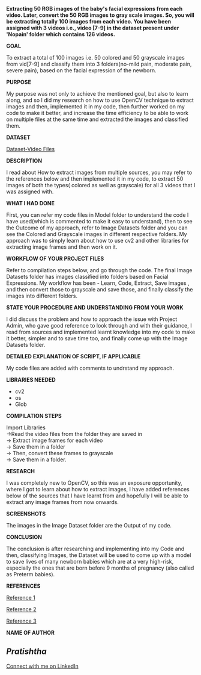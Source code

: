 **Extracting 50 RGB images of the baby's facial expressions from each video. Later, convert the 50 RGB images to gray scale images. So, you will be extracting totally 100 images from each video. You have been assigned with 3 videos i.e., video [7-9] in the dataset present under 'Nopain' folder which contains 126 videos.**

**GOAL**

To extract a total of 100 images i.e. 50 colored and 50 grayscale images from vid[7-9] and classify them into 3 folders(no-mild pain, moderate pain, severe pain), based on the facial expression of the newborn.


**PURPOSE**

My purpose was not only to achieve the mentioned goal, but also to learn along, and so I did my research on how to use OpenCV technique to extract images and then, implemented it in my code, then further worked on my code to make it better, and increase the time efficiency to be able to work on multiple files at the same time and extracted the images and classified them.


**DATASET**

[Dataset-Video Files](https://livemissouristate-my.sharepoint.com/:f:/g/personal/nyc10040_missouristate_edu/Ev2GCLuXRK1DsgbeiRGRywkBBzLLqRH-OKaMi3rFHuM3iA?e=Zm3XcU)


**DESCRIPTION**

I read about How to extract images from multiple sources, you may refer to the references below and then implemented it in my code, to extract 50 images of both the types( colored as well as grayscale) for all 3 videos that I was assigned with.


**WHAT I HAD DONE**

First, you can refer my code files in Model folder to understand the code I have used(which is commented to make it easy to understand), then to see the Outcome of my approach, refer to Image Datasets folder and you can see the Colored and Grayscale images in different respective folders. My approach was to simply learn about how to use cv2 and other libraries for extracting image frames and then work on it.


**WORKFLOW OF YOUR PROJECT FILES**

Refer to compilation steps below, and go through the code. The final Image Datasets folder has images classified into folders based on Facial Expressions. My workflow has been - Learn, Code, Extract, Save images , and then convert those to grayscale and save those, and finally classify the images into different folders.


**STATE YOUR PROCEDURE AND UNDERSTANDING FROM YOUR WORK**

I did discuss the problem and how to approach the issue with Project Admin, who gave good reference to look through and with their guidance, I read from sources and implemented learnt knowledge into my code to make it better, simpler and to save time too, and finally come up with the Image Datasets folder.


**DETAILED EXPLANATION OF SCRIPT, IF APPLICABLE**

My code files are added with comments to undrstand my approach.


**LIBRARIES NEEDED**

- cv2
- os
- Glob

**COMPILATION STEPS**

Import Libraries   
->Read the video files from the folder they are saved in    
-> Extract image frames for each video    
-> Save them in a folder    
-> Then, convert these frames to grayscale    
-> Save them in a folder.


**RESEARCH**

I was completely new to OpenCV, so this was an exposure opportunity, where I got to learn about how to extract images, I have added references below of the sources that I have learnt from and hopefully I will be able to extract any image frames from now onwards.


**SCREENSHOTS**

The images in the Image Dataset folder are the Output of my code.


**CONCLUSION**

The conclusion is after researching and implementing into my Code and then, classifying Images, the Dataset will be used to come up with a model to save lives of many newborn babies which are at a very high-risk, especially the ones that are born before 9 months of pregnancy (also called as Preterm babies).




**REFERENCES**

[Reference 1](https://theailearner.com/2018/10/15/extracting-and-saving-video-frames-using-opencv-python/)

[Reference 2](https://medium.com/nerd-for-tech/extraction-of-frames-from-multiple-videos-3ddbced6f3c2)

[Reference 3](https://techtutorialsx.com/2018/06/02/python-opencv-converting-an-image-to-gray-scale/)

**NAME OF AUTHOR**

## ***Pratishtha***

[Connect with me on LinkedIn](https://www.linkedin.com/in/pratishtha-s-a0a812203)


